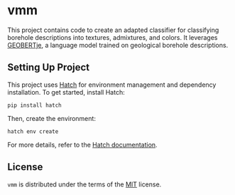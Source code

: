 # vmm

This project contains code to create an adapted classifier for classifying borehole descriptions into textures, admixtures, and colors. 
It leverages [GEOBERTje](https://github.com/VITObelgium/geobertje), a language model trained on geological borehole descriptions.

## Setting Up Project

This project uses [Hatch](https://hatch.pypa.io/latest/) for environment management and dependency installation. To get started, install Hatch:

```
pip install hatch
```

Then, create the environment:

```
hatch env create
```

For more details, refer to the [Hatch documentation](https://hatch.pypa.io/latest/).



## License

`vmm` is distributed under the terms of the [MIT](https://spdx.org/licenses/MIT.html) license.
